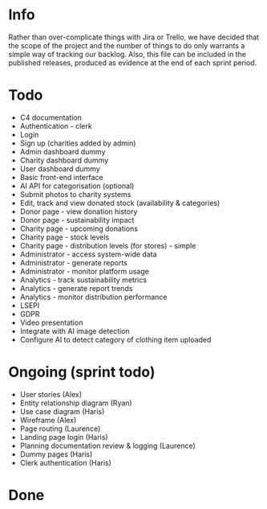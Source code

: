 # Info
Rather than over-complicate things with Jira or Trello, we have decided that the scope of the project and the number of things to do only warrants a simple way of tracking our backlog. Also, this file can be included in the published releases, produced as evidence at the end of each sprint period.

# Todo
* C4 documentation
* Authentication - clerk
* Login
* Sign up (charities added by admin)
* Admin dashboard dummy
* Charity dashboard dummy
* User dashboard dummy
* Basic front-end interface
* AI API for categorisation (optional)
* Submit photos to charity systems
* Edit, track and view donated stock (availability & categories)
* Donor page - view donation history
* Donor page - sustainability impact
* Charity page - upcoming donations
* Charity page - stock levels
* Charity page - distribution levels (for stores) - simple
* Administrator - access system-wide data
* Administrator - generate reports
* Administrator - monitor platform usage
* Analytics - track sustainability metrics
* Analytics - generate report trends
* Analytics - monitor distribution performance
* LSEPI
* GDPR
* Video presentation
* Integrate with AI image detection
* Configure AI to detect category of clothing item uploaded

# Ongoing (sprint todo)
* User stories (Alex)
* Entity relationship diagram (Ryan)
* Use case diagram (Haris)
* Wireframe (Alex)
* Page routing (Laurence)
* Landing page login (Haris)
* Planning documentation review & logging (Laurence)
* Dummy pages (Haris)
* Clerk authentication (Haris)

# Done
